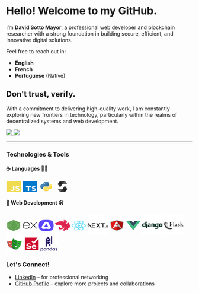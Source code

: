 # Hello! Welcome to my GitHub.

I’m **David Sotto Mayor**, a professional web developer and blockchain researcher with a strong foundation in building secure, efficient, and innovative digital solutions.

Feel free to reach out in:
- **English**
- **French**
- **Portuguese** (Native)

## Don't trust, verify.

With a commitment to delivering high-quality work, I am constantly exploring new frontiers in technology, particularly within the realms of decentralized systems and web development.
<div>
  <a href="https://github.com/SottoMayor">
    <img height="180em" src="https://github-readme-stats.vercel.app/api?username=SottoMayor&show_icons=true&theme=tokyonight&include_all_commits=true&count_private=true"/>
    <img height="180em" src="https://github-readme-stats.vercel.app/api/top-langs/?username=SottoMayor&layout=compact&langs_count=7&theme=radical"/>
  </a>
</div>

---

### Technologies & Tools

#### ☕ Languages 👩‍💻
<div>
  <img align="center" alt="JavaScript" height="30" width="40" src="https://raw.githubusercontent.com/devicons/devicon/master/icons/javascript/javascript-plain.svg">
  <img align="center" alt="TypeScript" height="30" width="40" src="https://raw.githubusercontent.com/devicons/devicon/master/icons/typescript/typescript-plain.svg">
  <img align="center" alt="Python" height="30" width="40" src="https://raw.githubusercontent.com/devicons/devicon/master/icons/python/python-original.svg">
  <img align="center" alt="Solidity" height="30" width="40" src="https://raw.githubusercontent.com/devicons/devicon/master/icons/solidity/solidity-original.svg">
</div>

#### 🧰 Web Development 🛠
<div>
  <img align="center" alt="NodeJs" height="30" width="40" src="https://raw.githubusercontent.com/devicons/devicon/00f02ef57fb7601fd1ddcc2fe6fe670fef3ae3e4/icons/nodejs/nodejs-plain.svg">
  <img align="center" alt="Express" height="30" width="40" src="https://raw.githubusercontent.com/devicons/devicon/master/icons/express/express-original.svg">
  <img align="center" alt="Adonis" height="30" width="40" src="https://github.com/devicons/devicon/blob/master/icons/adonisjs/adonisjs-original.svg">
  <img align="center" alt="Nest" height="30" width="40" src="https://raw.githubusercontent.com/devicons/devicon/00f02ef57fb7601fd1ddcc2fe6fe670fef3ae3e4/icons/nestjs/nestjs-plain.svg">
  
  <img align="center" alt="React" height="30" width="40" src="https://raw.githubusercontent.com/devicons/devicon/master/icons/react/react-original.svg">
  <img align="center" alt="Next" height="55" width="55" src="https://github.com/devicons/devicon/blob/master/icons/nextjs/nextjs-original-wordmark.svg">
  <img align="center" alt="Angular" height="30" width="40" src="https://github.com/devicons/devicon/blob/master/icons/angularjs/angularjs-original.svg">
  <img align="center" alt="Vue" height="30" width="40" src="https://github.com/devicons/devicon/blob/master/icons/vuejs/vuejs-original.svg">
  
  <img align="center" alt="Django" height="55" width="55" src="https://github.com/devicons/devicon/blob/master/icons/django/django-plain-wordmark.svg">
  <img align="center" alt="Flask" height="55" width="55" src="https://github.com/devicons/devicon/blob/master/icons/flask/flask-original-wordmark.svg">
  <img align="center" alt="Playwright" height="45" width="45" src="https://github.com/devicons/devicon/blob/master/icons/playwright/playwright-original.svg">
  <img align="center" alt="Selenium" height="35" width="40" src="https://github.com/devicons/devicon/blob/master/icons/selenium/selenium-original.svg">
  <img align="center" alt="Pandas" height="45" width="45" src="https://github.com/devicons/devicon/blob/master/icons/pandas/pandas-plain-wordmark.svg">
</div>

### Let's Connect!
- [LinkedIn](https://www.linkedin.com/in/sotto-mayor/) – for professional networking
- [GitHub Profile](https://github.com/SottoMayor) – explore more projects and collaborations
